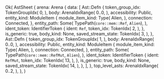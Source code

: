 Ok(
    AstSheet {
        arena: Arena {
            data: [
                Ast::Defn {
                    token_group_idx: TokenGroupIdx(
                        0,
                    ),
                    body: ArenaIdxRange(
                        0..0,
                    ),
                    accessibility: Public,
                    entity_kind: ModuleItem {
                        module_item_kind: Type(
                            Alien,
                        ),
                        connection: Connected,
                    },
                    entity_path: Some(
                        TypePath(`core::mem::Ref`, `Alien`),
                    ),
                    ident_token: IdentifierToken {
                        ident: `Ref`,
                        token_idx: TokenIdx(
                            2,
                        ),
                    },
                    is_generic: true,
                    body_kind: None,
                    saved_stream_state: TokenIdx(
                        3,
                    ),
                },
                Ast::Defn {
                    token_group_idx: TokenGroupIdx(
                        1,
                    ),
                    body: ArenaIdxRange(
                        0..0,
                    ),
                    accessibility: Public,
                    entity_kind: ModuleItem {
                        module_item_kind: Type(
                            Alien,
                        ),
                        connection: Connected,
                    },
                    entity_path: Some(
                        TypePath(`core::mem::RefMut`, `Alien`),
                    ),
                    ident_token: IdentifierToken {
                        ident: `RefMut`,
                        token_idx: TokenIdx(
                            13,
                        ),
                    },
                    is_generic: true,
                    body_kind: None,
                    saved_stream_state: TokenIdx(
                        14,
                    ),
                },
            ],
        },
        top_level_asts: ArenaIdxRange(
            0..2,
        ),
    },
)